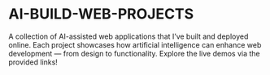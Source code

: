 # AI-BUILD-WEB-PROJECTS
A collection of AI-assisted web applications that I’ve built and deployed online. Each project showcases how artificial intelligence can enhance web development — from design to functionality. Explore the live demos via the provided links!
